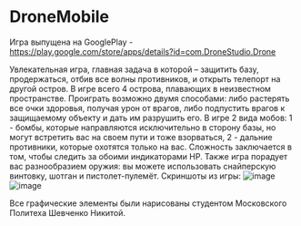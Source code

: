 # DroneMobile
Игра выпущена на GooglePlay  -  https://play.google.com/store/apps/details?id=com.DroneStudio.Drone

Увлекательная игра, главная задача в которой – защитить базу, продержаться, отбив все волны противников, и открыть телепорт на другой остров. В игре всего 4 острова, плавающих в неизвестном пространстве.
Проиграть возможно двумя способами: либо растерять все очки здоровья, получая урон от врагов, либо подпустить врагов к защищаемому объекту и дать им разрушить его.
В игре 2 вида мобов:
1 - бомбы, которые направляются исключительно в сторону базы, но могут встретить вас на своем пути и тоже взорваться,
2 - дальние противники, которые охотятся только на вас. Сложность заключается в том, чтобы следить за обоими индикаторами HP.
Также игра порадует вас разнообразием оружия: вы можете использовать снайперскую винтовку, шотган и пистолет-пулемёт.
Скриншоты из игры:
![image](https://user-images.githubusercontent.com/51047366/186430802-9866d591-0832-4636-917b-3688f13420f9.png)
![image](https://user-images.githubusercontent.com/51047366/186431259-ad463c6f-b894-4bdd-addf-fd031a856d8a.png)

Все графические элементы были нарисованы студентом Московского Политеха Шевченко Никитой.
